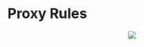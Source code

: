 # Proxy Rules

<p align="center">
  <a href="https://travis-ci.org/shoujiaxin/proxy_rules">
    <img src="https://travis-ci.org/shoujiaxin/proxy_rules.svg?branch=master">
  </a>
</p>
